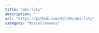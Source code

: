```yaml
---
title: "abi-lity"
description: ""
url: "https://github.com/d1ll0n/abi-lity"
category: "Miscellaneous"
---
```

